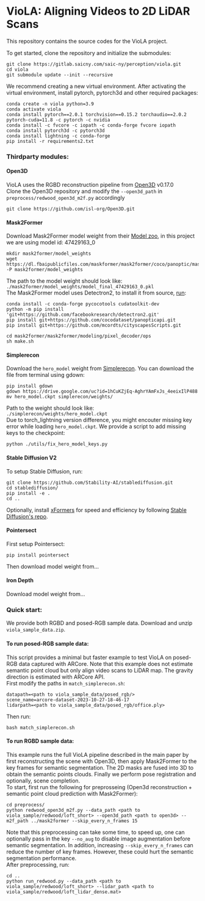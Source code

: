 # VioLA: Aligning Videos to 2D LiDAR Scans

This repository contains the source codes for the VioLA project.

To get started, clone the repository and initialize the submodules:

```
git clone https://gitlab.saicny.com/saic-ny/perception/viola.git
cd viola
git submodule update --init --recursive
```

We recommend creating a new virtual environment. After activating the virtual environment, install pytorch, pytorch3d and other required packages:

```
conda create -n viola python=3.9
conda activate viola
conda install pytorch==2.0.1 torchvision==0.15.2 torchaudio==2.0.2 pytorch-cuda=11.8 -c pytorch -c nvidia
conda install -c fvcore -c iopath -c conda-forge fvcore iopath
conda install pytorch3d -c pytorch3d
conda install lightning -c conda-forge
pip install -r requirements2.txt
```


### Thirdparty modules:
#### Open3D
VioLA uses the RGBD reconstruction pipeline from [Open3D](https://github.com/isl-org/Open3D) v0.17.0<br />
Clone the Open3D repository and modify the `--open3d_path` in `preprocess/redwood_open3d_m2f.py` accordingly
```
git clone https://github.com/isl-org/Open3D.git
```

#### Mask2Former
Download Mask2Former model weight from their [Model zoo](https://github.com/facebookresearch/Mask2Former/blob/main/MODEL_ZOO.md), in this project we are using model id: 47429163_0<br />
```
mkdir mask2former/model_weights
wget https://dl.fbaipublicfiles.com/maskformer/mask2former/coco/panoptic/maskformer2_swin_large_IN21k_384_bs16_100ep/model_final_f07440.pkl -P mask2former/model_weights
```
The path to the model weight should look like:<br />
`./mask2former/model_weights/model_final_47429163_0.pkl`<br />
The Mask2Former model uses Detectron2, to install it from source, [run](https://detectron2.readthedocs.io/en/latest/tutorials/install.html):
```
conda install -c conda-forge pycocotools cudatoolkit-dev
python -m pip install 'git+https://github.com/facebookresearch/detectron2.git'
pip install git+https://github.com/cocodataset/panopticapi.git
pip install git+https://github.com/mcordts/cityscapesScripts.git

cd mask2former/mask2former/modeling/pixel_decoder/ops
sh make.sh
```

#### Simplerecon
Download the `hero_model` weight from [Simplerecon](https://github.com/nianticlabs/simplerecon#-models). You can download the file from terminal using gdown:<br />
```
pip install gdown
gdown https://drive.google.com/uc?id=1hCuKZjEq-AghrYAmFxJs_4eeixIlP488
mv hero_model.ckpt simplerecon/weights/
```
Path to the weight should look like:<br />
`./simplerecon/weights/hero_model.ckpt`<br />
Due to torch_lightning version difference, you might encouter missing key error while loading `hero_model.ckpt`. We provide a script to add missing keys to the checkpoint:<br />
```
python ./utils/fix_hero_model_keys.py 
```
#### Stable Diffusion V2
To setup Stable Diffusion, run:<br />
```
git clone https://github.com/Stability-AI/stablediffusion.git
cd stablediffusion/
pip install -e .
cd ..
```
Optionally, install [xFormers](https://github.com/facebookresearch/xformers) for speed and efficiency by following [Stable Diffusion's repo](https://github.com/Stability-AI/stablediffusion#xformers-efficient-attention).

#### Pointersect
First setup Pointersect:<br />
```
pip install pointersect
```
Then download model weight from...<br />


#### Iron Depth
Download model weight from...<br />



### Quick start:
We provide both RGBD and posed-RGB sample data. Download and unzip `viola_sample_data.zip`.<br />
#### To run posed-RGB sample data: <br />
This script provides a minimal but faster example to test VioLA on posed-RGB data captured with ARCore. Note that this example does not estimate semantic point cloud but only align video scans to LiDAR map. The gravity direction is estimated with ARCore API. <br />
First modify the paths in `match_simplerecon.sh`:<br />
```
datapath=<path to viola_sample_data/posed_rgb/>
scene_name=arcore-dataset-2023-10-27-18-46-17
lidarpath=<path to viola_sample_data/posed_rgb/office.ply>
```
Then run:<br />
```
bash match_simplerecon.sh 
```
#### To run RGBD sample data: <br />
This example runs the full VioLA pipeline described in the main paper by first reconstructing the scene with Open3D, then apply Mask2Former to the key frames for semantic segmentation. The 2D masks are fused into 3D to obtain the semantic points clouds. Finally we perform pose registration and optionally, scene completion.<br />
To start, first run the following for preprosseing (Open3d reconstruction + semantic point cloud prediction with Mask2Former):<br />
```
cd preprocess/
python redwood_open3d_m2f.py --data_path <path to viola_sample/redwood/loft_short> --open3d_path <path to open3d> --m2f_path ../mask2former --skip_every_n_frames 15
```
Note that this preprocessing can take some time, to speed up, one can optionally pass in the key `--no_aug` to disable image augmentation before semantic segmentation. In addition, increasing `--skip_every_n_frames` can reduce the number of key frames. However, these could hurt the semantic segmentation performance.<br />
After preprocessing, run:<br />
```
cd ..
python run_redwood.py --data_path <path to viola_sample/redwood/loft_short> --lidar_path <path to viola_sample/redwood/loft_lidar_dense.mat>
```


